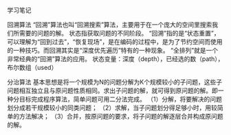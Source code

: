 学习笔记

回溯算法
“回溯”算法也叫“回溯搜索”算法，主要用于在一个庞大的空间里搜索我们所需要的问题的解。
状态指获取问题的不同阶段。
“回溯”指的是“状态重置”，可以理解为“回到过去”，“恢复现场”，是在编码的过程中，是为了节约空间而使用的一种技巧。而回溯其实是“深度优先遍历”特有的一种现象。
“全排列”就是一个非常经典的“回溯”算法的应用。
状态变量：深度（depth），已经选的数（path），布尔数组（used）

分治算法
基本思想是将一个规模为N的问题分解为K个规模较小的子问题，这些子问题相互独立且与原问题性质相同。求出子问题的解，就可得到原问题的解。即一种分目标完成程序算法，简单问题可用二分法完成。
（1）分解，将要解决的问题划分成若干规模较小的同类问题；
（2）求解，当子问题划分得足够小时，用较简单的方法解决；
（3）合并，按原问题的要求，将子问题的解逐层合并构成原问题的解。